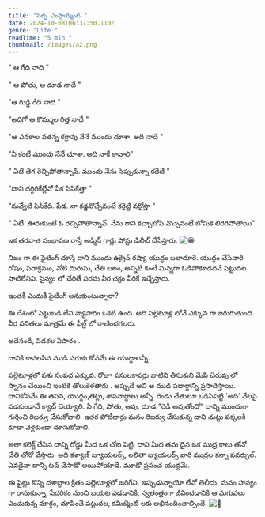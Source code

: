 ```yaml
---
title: "సెల్ఫ్ ఎంప్లాయ్మెంట్ "
date: 2024-10-08T06:37:50.110Z
genre: "Life "
readTime: "5 min "
thumbnail: /images/a2.png
---
```

<!--StartFragment-->

" ఆ గేది నాది "

" ఆ పోతు, ఆ దూడ నాదే "

"ఆ గుడ్డి గేది నాది "

"అదిగో ఆ కొమ్ముల గిత్త నాదే "

"ఆ ఎనకాల వతన్న కర్రావు నేనే ముందు చూశా. అది నాదే "

"నీ [](<>)కంటే ముందు నేనే చూశా. అది నాకే కావాలి"

" ఏటే తెగ రెచ్చిపోతాన్నావ్. ముందు నేను సెప్పుకున్నా కదేటీ "

"దాని దగ్గిరికేల్లేవో పీక పిసికేత్తా "

"నువ్వేటి పిసికేది. పేడ. నా కడ్డవొచ్చేవంటే కర్రెట్టి వర్రోస్తా "

" ఏటీ. ఊరుకుంటే ఓ రెచ్చిపోతాన్నావ్. నేను గాని కచ్చాబోసి వొచ్చెనంటే బోమిక లిరిగిపోతాయి"

ఇక తరవాత సంభాషణ రాస్తే అడ్మిన్ గార్లు పోస్టు డిలీట్ చేసేస్తారు. ![😀](https://static.xx.fbcdn.net/images/emoji.php/v9/tce/1/16/1f600.png)

నిజం గా ఈ ఫైటింగ్ చూస్తే దాని ముందు ఉక్రైన్ రష్యా యుద్ధం బలాదూరే. యుద్ధం చేసేవారి రోషం, పరాక్రమం, నోటి దురుసు, చేతి బలం, అన్నిటి కంటే మిన్నగా ఓడిపోకూడదనే పట్టుదల సాటిలేనివి. సైన్యం లో చేరితే పరమ వీర చక్రం వీరికే ఇచ్చేస్తారు.

ఇంతకీ ఎందుకీ ఫైటింగ్ అనుకుంటున్నారా?

ఈ దేశంలో పెట్టుబడి లేని వ్యాపారం ఒకటి ఉంది. అది పల్లెటూళ్ల లోనే ఎక్కువ గా జరుగుతుంది. వీర వనితలు మాత్రమే ఈ ఫీల్డ్ లో రాణించగలరు.

అదేనండీ, పిడకల ఏపారం .

దానికి కావలసిన ముడి సరుకు కోసమే ఈ యుద్ధాలన్నీ.

పల్లెటూళ్లలో పశు సంపద ఎక్కువ. రోజూ పసులకాపర్లు వాటిని తీసుకుని మేపి చెరువు లో స్నానం చేయించి ఇంటికి తోలుకెళతారు . అప్పుడే అవి ఆ ముడి పదార్ధాన్ని ప్రసాదిస్తాయి. దానికోసమే ఈ తపన, యుద్ధం,తిట్లు, శాపనార్ధాలు అన్నీ. రెండు చేతులూ ఒడిసిపట్టి 'అది' నేలపై పడకుండానే క్యాచ్ చెయ్యాలి. ఏ గేది, పోతు, ఆవు, దూడ "రెడీ అవుతోందో" దాన్ని ముందుగా గుర్తించి రిజర్వు చేసుకోవాలి. ఇతర పోటీదార్లు మనం రిజర్వు చేసుకున్న దాని చుట్టు పక్కలకి కూడా వెళ్లకుండా చూసుకోవాలి.

అలా కలెక్ట్ చేసిన దాన్ని రోడ్డు మీద ఒక చోట పెట్టి, దాని మీద తమ దైన ఒక ముద్ర కాలు తోనో చేతి తోనో వేస్తారు. అది కళ్యాణ్ జ్యూయలర్స్, లలితా జ్యుయలర్స్ వారి ముద్రల కన్నా పవర్ఫుల్. ఎవడైనా దాన్ని టచ్ చేసాడో అయిపోయాడే. మూడో ప్రపంచ యుద్ధమే.

ఈ ఫైట్లు కొన్ని దశాబ్దాల క్రితం పల్లెటూళ్లలో జరిగేవి. ఇప్పుడున్నాయో లేవో తెలీదు. మనం హాస్యం గా రాసుకున్నా, పేదరికం నుంచి బయట పడడానికి, స్వతంత్రంగా జీవించడానికి ఆ మగువలు ఎంచుకున్న మార్గం, చూపించే పట్టుదల, కమిట్మెంట్ లకు అభినందించాల్సిందే. ![🙏](https://static.xx.fbcdn.net/images/emoji.php/v9/t80/1/16/1f64f.png)

<!--EndFragment-->